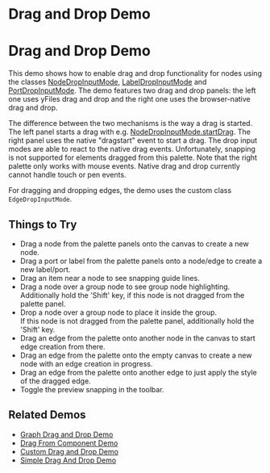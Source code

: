 <!--
 //////////////////////////////////////////////////////////////////////////////
 // @license
 // This file is part of yFiles for HTML 2.6.
 // Use is subject to license terms.
 //
 // Copyright (c) 2000-2023 by yWorks GmbH, Vor dem Kreuzberg 28,
 // 72070 Tuebingen, Germany. All rights reserved.
 //
 //////////////////////////////////////////////////////////////////////////////
-->
# Drag and Drop Demo

# Drag and Drop Demo

This demo shows how to enable drag and drop functionality for nodes using the classes [NodeDropInputMode](https://docs.yworks.com/yfileshtml/#/api/NodeDropInputMode), [LabelDropInputMode](https://docs.yworks.com/yfileshtml/#/api/LabelDropInputMode) and [PortDropInputMode](https://docs.yworks.com/yfileshtml/#/api/PortDropInputMode). The demo features two drag and drop panels: the left one uses yFiles drag and drop and the right one uses the browser-native drag and drop.

The difference between the two mechanisms is the way a drag is started. The left panel starts a drag with e.g. [NodeDropInputMode.startDrag](https://docs.yworks.com/yfileshtml/#/api/NodeDropInputMode#startDrag). The right panel uses the native "dragstart" event to start a drag. The drop input modes are able to react to the native drag events. Unfortunately, snapping is not supported for elements dragged from this palette. Note that the right palette only works with mouse events. Native drag and drop currently cannot handle touch or pen events.

For dragging and dropping edges, the demo uses the custom class `EdgeDropInputMode`.

## Things to Try

- Drag a node from the palette panels onto the canvas to create a new node.
- Drag a port or label from the palette panels onto a node/edge to create a new label/port.
- Drag an item near a node to see snapping guide lines.
- Drag a node over a group node to see group node highlighting.  
  Additionally hold the 'Shift' key, if this node is not dragged from the palette panel.
- Drop a node over a group node to place it inside the group.  
  If this node is not dragged from the palette panel, additionally hold the 'Shift' key.
- Drag an edge from the palette onto another node in the canvas to start edge creation from there.
- Drag an edge from the palette onto the empty canvas to create a new node with an edge creation in progress.
- Drag an edge from the palette onto another edge to just apply the style of the dragged edge.
- Toggle the preview snapping in the toolbar.

## Related Demos

- [Graph Drag and Drop Demo](../../input/graph-drag-and-drop/)
- [Drag From Component Demo](../../input/drag-from-component/)
- [Custom Drag and Drop Demo](../../input/custom-drag-and-drop/)
- [Simple Drag And Drop Demo](../../application-features/drag-and-drop/)
